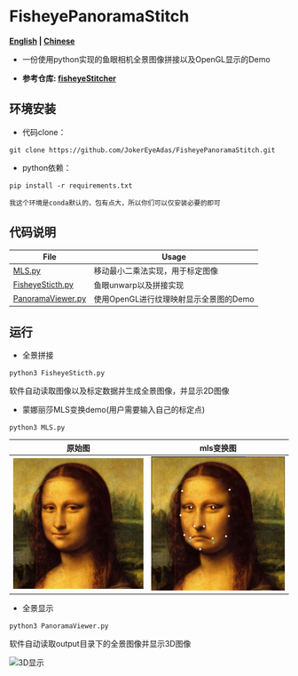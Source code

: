 # FisheyePanoramaStitch

**[English](docs/ReadmeEn.md) | [Chinese](README.md)**

- 一份使用python实现的鱼眼相机全景图像拼接以及OpenGL显示的Demo

- **参考仓库: [fisheyeStitcher](https://github.com/drNoob13/fisheyeStitcher.git)**

## 环境安装

- 代码clone：

```
git clone https://github.com/JokerEyeAdas/FisheyePanoramaStitch.git
```

- python依赖：
```
pip install -r requirements.txt
```
`我这个环境是conda默认的，包有点大，所以你们可以仅安装必要的即可`

## 代码说明

|File|Usage|
|----|----|
|[MLS.py](MLS.py)|移动最小二乘法实现，用于标定图像|
|[FisheyeSticth.py](FisheyeSticth.py)| 鱼眼unwarp以及拼接实现|
|[PanoramaViewer.py](PanoramaViewer.py)| 使用OpenGL进行纹理映射显示全景图的Demo|

## 运行

- 全景拼接
  
```
python3 FisheyeSticth.py
```
软件自动读取图像以及标定数据并生成全景图像，并显示2D图像

- 蒙娜丽莎MLS变换demo(用户需要输入自己的标定点)
```
python3 MLS.py
```

|原始图|mls变换图|
|-----|---|
|![ori](docs/Mona_Lisa_crop.jpg)|![after](docs/img_deform.png)|
- 全景显示
```
python3 PanoramaViewer.py
```
软件自动读取output目录下的全景图像并显示3D图像

![3D显示](docs/out1.gif)

